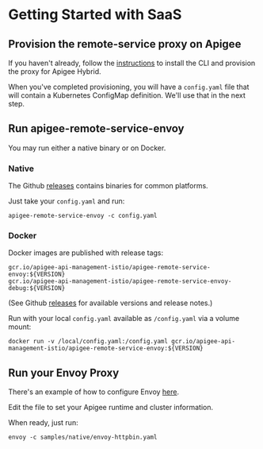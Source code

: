 # Getting Started with SaaS

## Provision the remote-service proxy on Apigee

If you haven't already, follow the [instructions](../../../../apigee-remote-service-cli#apigee-saas) 
to install the CLI and provision the proxy for Apigee Hybrid.

When you've completed provisioning, you will have a `config.yaml` file that will contain 
a Kubernetes ConfigMap definition. We'll use that in the next step.

## Run apigee-remote-service-envoy

You may run either a native binary or on Docker.

### Native

The Github [releases](../../releases) contains binaries for common platforms.

Just take your `config.yaml` and run:

    apigee-remote-service-envoy -c config.yaml

### Docker

Docker images are published with release tags:

    gcr.io/apigee-api-management-istio/apigee-remote-service-envoy:${VERSION}
    gcr.io/apigee-api-management-istio/apigee-remote-service-envoy-debug:${VERSION}

(See Github [releases](../../releases) for available versions and release notes.)

Run with your local `config.yaml` available as `/config.yaml` via a volume mount:

    docker run -v /local/config.yaml:/config.yaml gcr.io/apigee-api-management-istio/apigee-remote-service-envoy:${VERSION}

## Run your Envoy Proxy

There's an example of how to configure Envoy [here](samples/native/envoy-httpbin.yaml).

Edit the file to set your Apigee runtime and cluster information.

When ready, just run:

    envoy -c samples/native/envoy-httpbin.yaml
